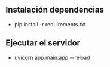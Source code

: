 
## Instalación dependencias
- pip install -r requirements.txt

## Ejecutar el servidor
- uvicorn app.main:app --reload
